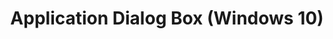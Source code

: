 ---
title: Application Dialog Box (Windows 10)
description: In Application Compatibility Manager (ACM), the Application dialog box shows information about the selected application.
redirect_url: https://technet.microsoft.com/en-us/itpro/windows/deploy/manage-windows-upgrades-with-upgrade-analytics.md
---